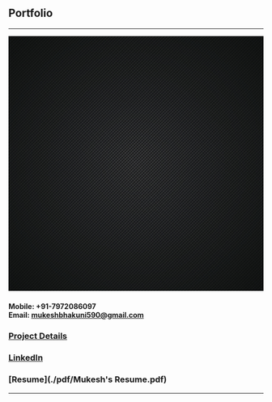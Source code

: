 ## Portfolio

---

<img src="images/black_noun_002_03536.jpg?raw=true"/>

#### Mobile: +91-7972086097 <br> Email:  mukeshbhakuni590@gmail.com

### [Project Details](https://docs.google.com/spreadsheets/d/1NY9zeFzRnt82lh-C0JcRfNSrIoQ9VASVA8fHoBmVrWQ/edit?usp=sharing)
### [LinkedIn](https://www.linkedin.com/in/mukesh-bhakuni-3ba486135)
### [Resume](./pdf/Mukesh's Resume.pdf)



---






